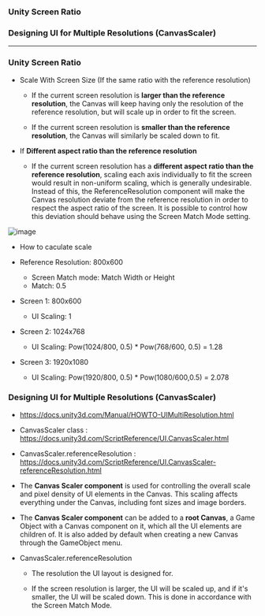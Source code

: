 
### Unity Screen Ratio
### Designing UI for Multiple Resolutions (CanvasScaler)

------------------------------------------------------------------------------

### Unity Screen Ratio

* Scale With Screen Size (If the same ratio with the reference resolution)
  * If the current screen resolution is **larger than the reference resolution**, the Canvas will keep having only the resolution of the reference resolution, but will scale up in order to fit the screen.
  
  * If the current screen resolution is **smaller than the reference resolution**, the Canvas will similarly be scaled down to fit.


* If **Different aspect ratio than the reference resolution**
  * If the current screen resolution has a **different aspect ratio than the reference resolution**, scaling each axis individually to fit the screen would result in non-uniform scaling, which is generally undesirable. Instead of this, the ReferenceResolution component will make the Canvas resolution deviate from the reference resolution in order to respect the aspect ratio of the screen. It is possible to control how this deviation should behave using the Screen Match Mode setting.

![image](https://github.com/leminhtuan2015/Today-I-Learn/blob/master/mobile_unity/unity_screen_ratio.jpg)


* How to caculate scale

* Reference Resolution: 800x600
  * Screen Match mode: Match Width or Height
  * Match: 0.5

* Screen 1: 800x600
  * UI Scaling: 1

* Screen 2: 1024x768
  * UI Scaling: Pow(1024/800, 0.5) * Pow(768/600, 0.5) = 1.28

* Screen 3: 1920x1080
  * UI Scaling: Pow(1920/800, 0.5) * Pow(1080/600,0.5) = 2.078


### Designing UI for Multiple Resolutions (CanvasScaler)

* https://docs.unity3d.com/Manual/HOWTO-UIMultiResolution.html
* CanvasScaler class : https://docs.unity3d.com/ScriptReference/UI.CanvasScaler.html
* CanvasScaler.referenceResolution : https://docs.unity3d.com/ScriptReference/UI.CanvasScaler-referenceResolution.html

* The **Canvas Scaler component** is used for controlling the overall scale and pixel density of UI elements in the Canvas. This scaling affects everything under the Canvas, including font sizes and image borders.

* The **Canvas Scaler component** can be added to a **root Canvas**, a Game Object with a Canvas component on it, which all the UI elements are children of. It is also added by default when creating a new Canvas through the GameObject
 menu.
 
* CanvasScaler.referenceResolution
  * The resolution the UI layout is designed for.

  * If the screen resolution is larger, the UI will be scaled up, and if it's smaller, the UI will be scaled down. This is done in accordance with the Screen Match Mode.
 
 
